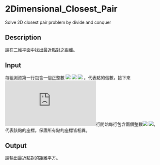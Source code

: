 # 2Dimensional_Closest_Pair
Solve 2D closest pair problem by divide and conquer

## Description
請在二維平面中找出最近點對之距離。

## Input
每組測資第一行包含一個正整數  ![](https://latex.codecogs.com/gif.latex?2\leq) ![](https://latex.codecogs.com/gif.latex?n\leq) ![](https://latex.codecogs.com/gif.latex?2*10^5)
 ，代表點的個數，接下來![](https://latex.codecogs.com/gif.latex?n)行開始每行包含兩個整數![](https://latex.codecogs.com/gif.latex?|x|,|y|\leq) ![](https://latex.codecogs.com/gif.latex?10^9)，代表該點的座標，保證所有點的座標皆相異。
 
## Output
請輸出最近點對的距離平方。

